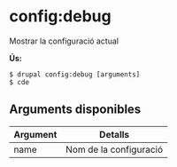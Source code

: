 # config:debug
Mostrar la configuració actual

**Ús:**
```
$ drupal config:debug [arguments]
$ cde  
```

## Arguments disponibles
Argument | Detalls
---------|-------------
name | Nom de la configuració
